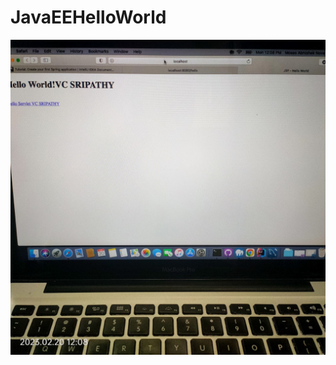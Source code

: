 # JavaEEHelloWorld

![Test Imag 8](https://github.com/mosesnova/JavaEEHelloWorld/blob/master/jee.jpg)

